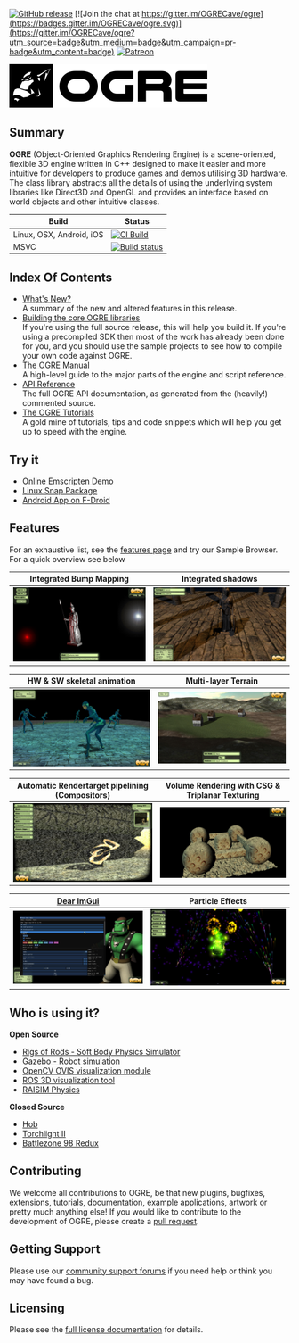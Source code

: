 [![GitHub release](https://img.shields.io/github/release/ogrecave/ogre.svg)](https://github.com/OGRECave/ogre/releases/latest)
[![Join the chat at https://gitter.im/OGRECave/ogre](https://badges.gitter.im/OGRECave/ogre.svg)](https://gitter.im/OGRECave/ogre?utm_source=badge&utm_medium=badge&utm_campaign=pr-badge&utm_content=badge)
[![Patreon](https://img.shields.io/badge/patreon-donate-blue.svg)](https://www.patreon.com/ogre1)

![](Other/ogre_header.png)

## Summary
**OGRE** (Object-Oriented Graphics Rendering Engine) is a
scene-oriented, flexible 3D engine written in C++ designed to make it
easier and more intuitive for developers to produce games and demos
utilising 3D hardware. The class library abstracts all the details of
using the underlying system libraries like Direct3D and OpenGL and
provides an interface based on world objects and other intuitive
classes.

| Build | Status |
|-------|-----------------|
| Linux, OSX, Android, iOS | [![CI Build](https://github.com/OGRECave/ogre/workflows/CI%20Build/badge.svg?branch=master)](https://github.com/OGRECave/ogre/actions?query=branch%3Amaster) |
| MSVC | [![Build status](https://ci.appveyor.com/api/projects/status/kcki7y0n1ahrggdw/branch/master?svg=true)](https://ci.appveyor.com/project/paroj/ogre-bsrh7/branch/master) |

## Index Of Contents
* [What's New?](Docs/1.12-Notes.md)  
A summary of the new and altered features in this release.
* [Building the core OGRE libraries](https://ogrecave.github.io/ogre/api/latest/building-ogre.html)  
If you're using the full source release, this will help you build it. If you're using a precompiled SDK then most of the work has already been done for you, and you should use the sample projects to see how to compile your own code against OGRE.
* [The OGRE Manual](https://ogrecave.github.io/ogre/api/latest/manual.html)  
A high-level guide to the major parts of the engine and script reference.
* [API Reference](https://ogrecave.github.io/ogre/api/latest/)  
The full OGRE API documentation, as generated from the (heavily!) commented source.
* [The OGRE Tutorials](https://ogrecave.github.io/ogre/api/latest/tutorials.html)  
A gold mine of tutorials, tips and code snippets which will help you get up to speed with the engine.

## Try it
* [Online Emscripten Demo](https://ogrecave.github.io/ogre/emscripten/)
* [Linux Snap Package](https://snapcraft.io/ogre)
* [Android App on F-Droid](https://f-droid.org/packages/org.ogre.browser/)

## Features

For an exhaustive list, see the [features page](http://www.ogre3d.org/about/features) and try our Sample Browser. For a quick overview see below

| Integrated Bump Mapping | Integrated shadows |
|----|----|
| ![](Other/screenshots/bumpmap.jpg) | ![](Other/screenshots/shadows.jpg) |


| HW & SW skeletal animation | Multi-layer Terrain |
|----|----|
| ![](Other/screenshots/skeletal.jpg) | ![](Other/screenshots/terrain.jpg) |

| Automatic Rendertarget pipelining (Compositors) | Volume Rendering with CSG & Triplanar Texturing |
|----|----|
| ![](Other/screenshots/compositor.jpg) | ![](Other/screenshots/volume.jpg) |

| [Dear ImGui](https://github.com/ocornut/imgui) | Particle Effects |
|----|----|
| ![](Other/screenshots/imgui.jpg) | ![](Other/screenshots/particle.jpg) |

## Who is using it?

**Open Source**
- [Rigs of Rods - Soft Body Physics Simulator](https://rigsofrods.org/)
- [Gazebo - Robot simulation](http://gazebosim.org/)
- [OpenCV OVIS visualization module](https://docs.opencv.org/master/d2/d17/group__ovis.html)
- [ROS 3D visualization tool](http://wiki.ros.org/rviz)
- [RAISIM Physics](https://github.com/raisimTech/raisimOgre#news)

**Closed Source**
- [Hob](http://store.steampowered.com/app/404680/Hob/)
- [Torchlight II](http://store.steampowered.com/app/200710/Torchlight_II/)
- [Battlezone 98 Redux](http://store.steampowered.com/app/301650/Battlezone_98_Redux/)

## Contributing
We welcome all contributions to OGRE, be that new
plugins, bugfixes, extensions, tutorials, documentation, example
applications, artwork or pretty much anything else! If you would like
to contribute to the development of OGRE, please create a [pull request](https://github.com/OGRECave/ogre/pulls).

## Getting Support
Please use our [community support forums](http://forums.ogre3d.org/) if you need help or
think you may have found a bug.

## Licensing
Please see the [full license documentation](Docs/License.md) for details.

